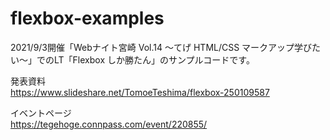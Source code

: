 # flexbox-examples
2021/9/3開催「Webナイト宮崎 Vol.14 〜てげ HTML/CSS マークアップ学びたい〜」でのLT「Flexbox しか勝たん」のサンプルコードです。

発表資料  
https://www.slideshare.net/TomoeTeshima/flexbox-250109587

イベントページ  
https://tegehoge.connpass.com/event/220855/
